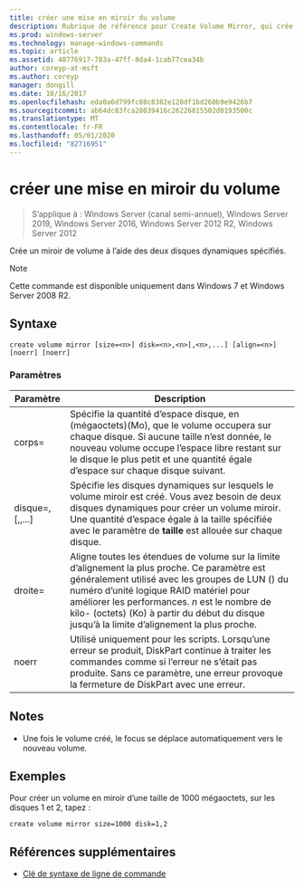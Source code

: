 ```yaml
---
title: créer une mise en miroir du volume
description: Rubrique de référence pour Create Volume Mirror, qui crée un miroir de volume à l’aide des deux disques dynamiques spécifiés.
ms.prod: windows-server
ms.technology: manage-windows-commands
ms.topic: article
ms.assetid: 48776917-783a-47ff-8da4-1cab77cea34b
author: coreyp-at-msft
ms.author: coreyp
manager: dongill
ms.date: 10/16/2017
ms.openlocfilehash: eda0a6d799fc88c8382e128df1bd260b9e9426b7
ms.sourcegitcommit: ab64dc83fca28039416c26226815502d0193500c
ms.translationtype: MT
ms.contentlocale: fr-FR
ms.lasthandoff: 05/01/2020
ms.locfileid: "82716951"
---
```

# <a name="create-volume-mirror"></a>créer une mise en miroir du volume

> S’applique à : Windows Server (canal semi-annuel), Windows Server 2019, Windows Server 2016, Windows Server 2012 R2, Windows Server 2012

Crée un miroir de volume à l’aide des deux disques dynamiques spécifiés.  
  
> [!NOTE]  
> Cette commande est disponible uniquement dans Windows 7 et Windows Server 2008 R2.

## <a name="syntax"></a>Syntaxe  
  
```  
create volume mirror [size=<n>] disk=<n>,<n>[,<n>,...] [align=<n>] [noerr] [noerr]  
```  
  
### <a name="parameters"></a>Paramètres  
  
|         Paramètre         |                                                                                                                                     Description                                                                                                                                     |
|---------------------------|-------------------------------------------------------------------------------------------------------------------------------------------------------------------------------------------------------------------------------------------------------------------------------------|
|         corps\=<n>         |                 Spécifie la quantité d’espace disque, en \(mégaoctets\)(Mo), que le volume occupera sur chaque disque. Si aucune taille n’est donnée, le nouveau volume occupe l’espace libre restant sur le disque le plus petit et une quantité égale d’espace sur chaque disque suivant.                 |
| disque\=<n><n>,\[,<n>,...\] |                       Spécifie les disques dynamiques sur lesquels le volume miroir est créé. Vous avez besoin de deux disques dynamiques pour créer un volume miroir. Une quantité d’espace égale à la taille spécifiée avec le paramètre de **taille** est allouée sur chaque disque.                        |
|        droite\=<n>         | Aligne toutes les étendues de volume sur la limite d’alignement la plus proche. Ce paramètre est généralement utilisé avec les groupes de LUN \(\) du numéro d’unité logique RAID matériel pour améliorer les performances. *n* est le nombre de kilo- \(octets\) (Ko) à partir du début du disque jusqu’à la limite d’alignement la plus proche. |
|           noerr           |                                        Utilisé uniquement pour les scripts. Lorsqu’une erreur se produit, DiskPart continue à traiter les commandes comme si l’erreur ne s’était pas produite. Sans ce paramètre, une erreur provoque la fermeture de DiskPart avec une erreur.                                         |
  
## <a name="remarks"></a>Notes   
  
-   Une fois le volume créé, le focus se déplace automatiquement vers le nouveau volume.  
  
## <a name="examples"></a>Exemples  
Pour créer un volume en miroir d’une taille de 1000 mégaoctets, sur les disques 1 et 2, tapez :  
  
```  
create volume mirror size=1000 disk=1,2  
```  
  
## <a name="additional-references"></a>Références supplémentaires  
- [Clé de syntaxe de ligne de commande](command-line-syntax-key.md)  
  

  

